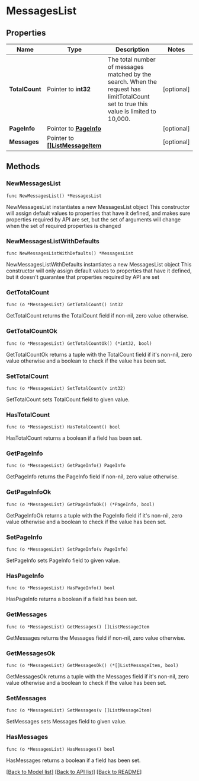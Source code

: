 # MessagesList

## Properties

Name | Type | Description | Notes
------------ | ------------- | ------------- | -------------
**TotalCount** | Pointer to **int32** | The total number of messages matched by the search. When the request has limitTotalCount set to true this value is limited to 10,000. | [optional] 
**PageInfo** | Pointer to [**PageInfo**](PageInfo.md) |  | [optional] 
**Messages** | Pointer to [**[]ListMessageItem**](ListMessageItem.md) |  | [optional] 

## Methods

### NewMessagesList

`func NewMessagesList() *MessagesList`

NewMessagesList instantiates a new MessagesList object
This constructor will assign default values to properties that have it defined,
and makes sure properties required by API are set, but the set of arguments
will change when the set of required properties is changed

### NewMessagesListWithDefaults

`func NewMessagesListWithDefaults() *MessagesList`

NewMessagesListWithDefaults instantiates a new MessagesList object
This constructor will only assign default values to properties that have it defined,
but it doesn't guarantee that properties required by API are set

### GetTotalCount

`func (o *MessagesList) GetTotalCount() int32`

GetTotalCount returns the TotalCount field if non-nil, zero value otherwise.

### GetTotalCountOk

`func (o *MessagesList) GetTotalCountOk() (*int32, bool)`

GetTotalCountOk returns a tuple with the TotalCount field if it's non-nil, zero value otherwise
and a boolean to check if the value has been set.

### SetTotalCount

`func (o *MessagesList) SetTotalCount(v int32)`

SetTotalCount sets TotalCount field to given value.

### HasTotalCount

`func (o *MessagesList) HasTotalCount() bool`

HasTotalCount returns a boolean if a field has been set.

### GetPageInfo

`func (o *MessagesList) GetPageInfo() PageInfo`

GetPageInfo returns the PageInfo field if non-nil, zero value otherwise.

### GetPageInfoOk

`func (o *MessagesList) GetPageInfoOk() (*PageInfo, bool)`

GetPageInfoOk returns a tuple with the PageInfo field if it's non-nil, zero value otherwise
and a boolean to check if the value has been set.

### SetPageInfo

`func (o *MessagesList) SetPageInfo(v PageInfo)`

SetPageInfo sets PageInfo field to given value.

### HasPageInfo

`func (o *MessagesList) HasPageInfo() bool`

HasPageInfo returns a boolean if a field has been set.

### GetMessages

`func (o *MessagesList) GetMessages() []ListMessageItem`

GetMessages returns the Messages field if non-nil, zero value otherwise.

### GetMessagesOk

`func (o *MessagesList) GetMessagesOk() (*[]ListMessageItem, bool)`

GetMessagesOk returns a tuple with the Messages field if it's non-nil, zero value otherwise
and a boolean to check if the value has been set.

### SetMessages

`func (o *MessagesList) SetMessages(v []ListMessageItem)`

SetMessages sets Messages field to given value.

### HasMessages

`func (o *MessagesList) HasMessages() bool`

HasMessages returns a boolean if a field has been set.


[[Back to Model list]](../README.md#documentation-for-models) [[Back to API list]](../README.md#documentation-for-api-endpoints) [[Back to README]](../README.md)


